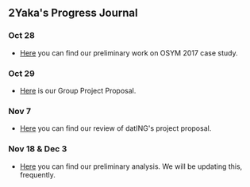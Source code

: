 ## 2Yaka's Progress Journal


### Oct 28

+ [Here](caseStudy.html) you can find our preliminary work on OSYM 2017 case study.

### Oct 29

+ [Here](Proposal.html) is our Group Project Proposal. 

### Nov 7

+ [Here](PeerReview.html) you can find our review of datING's project proposal.

### Nov 18 & Dec 3

+ [Here](Group_Project2Yaka.html) you can find our preliminary analysis. We will be updating this, frequently.
